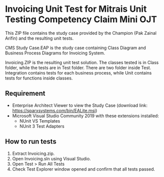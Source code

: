 # Invoicing Unit Test for Mitrais Unit Testing Competency Claim Mini OJT
This ZIP file contains the study case provided by the Champion (Pak Zainal Arifin) and the resulting unit tests.

CMS Study Case.EAP is the study case containing Class Diagram and Business Process Diagrams for Invoicing System.

Invoicing.ZIP is the resulting unit test solution. The classes tested is in Class folder, while the tests are in Test folder. There are two folder inside Test. Integration contains tests for each business process, while Unit contains tests for functions inside classes.

## Requirement
- Enterprise Architect Viewer to view the Study Case (download link: https://sparxsystems.com/bin/EALite.msi)
- Microsoft Visual Studio Community 2019 with these extensions installed:
	- NUnit VS Templates
	- NUnit 3 Test Adapters

## How to run tests
1. Extract Invoicing.zip.
2. Open Invoicing.sln using Visual Studio.
3. Open Test > Run All Tests
4. Check Test Explorer window opened and confirm that all tests passed.
